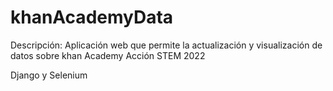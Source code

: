 # khanAcademyData

Descripción:
Aplicación web que permite la actualización y visualización de datos sobre khan Academy 
Acción STEM 2022

Django y Selenium

